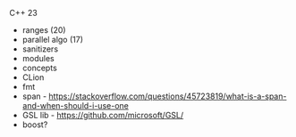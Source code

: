 C++ 23
- ranges (20)
- parallel algo (17)
- sanitizers
- modules
- concepts
- CLion
- fmt
- span - https://stackoverflow.com/questions/45723819/what-is-a-span-and-when-should-i-use-one
- GSL lib - https://github.com/microsoft/GSL/
- boost?